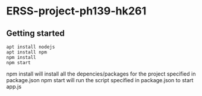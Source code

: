 # ERSS-project-ph139-hk261

## Getting started
```
apt install nodejs 
apt install npm
npm install
npm start
```

npm install will install all the depencies/packages for the project specified in package.json
npm start will run the script specified in package.json to start app.js
